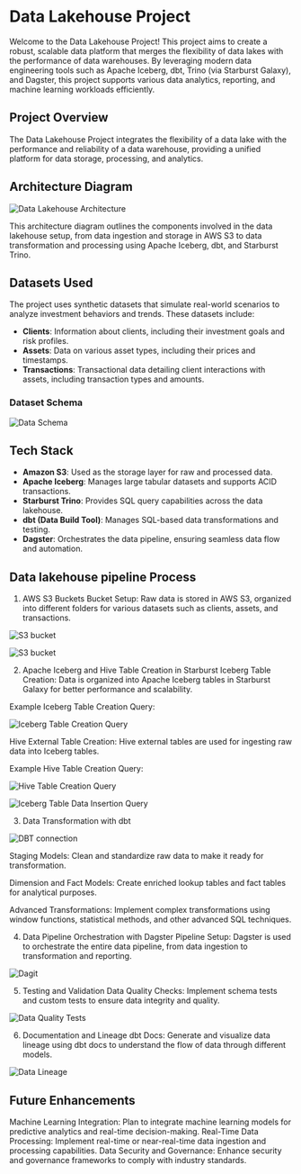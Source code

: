 # Data Lakehouse Project

Welcome to the Data Lakehouse Project! This project aims to create a robust, scalable data platform that merges the flexibility of data lakes with the performance of data warehouses. By leveraging modern data engineering tools such as Apache Iceberg, dbt, Trino (via Starburst Galaxy), and Dagster, this project supports various data analytics, reporting, and machine learning workloads efficiently.

## Project Overview

The Data Lakehouse Project integrates the flexibility of a data lake with the performance and reliability of a data warehouse, providing a unified platform for data storage, processing, and analytics.

## Architecture Diagram

![Data Lakehouse Architecture](data-lakehouse-project/architecture_diagram.png)

This architecture diagram outlines the components involved in the data lakehouse setup, from data ingestion and storage in AWS S3 to data transformation and processing using Apache Iceberg, dbt, and Starburst Trino.

## Datasets Used

The project uses synthetic datasets that simulate real-world scenarios to analyze investment behaviors and trends. These datasets include:

- **Clients**: Information about clients, including their investment goals and risk profiles.
- **Assets**: Data on various asset types, including their prices and timestamps.
- **Transactions**: Transactional data detailing client interactions with assets, including transaction types and amounts.

### Dataset Schema

![Data Schema](data-lakehouse-project/screenshots/data_schema.png)


## Tech Stack

- **Amazon S3**: Used as the storage layer for raw and processed data.
- **Apache Iceberg**: Manages large tabular datasets and supports ACID transactions.
- **Starburst Trino**: Provides SQL query capabilities across the data lakehouse.
- **dbt (Data Build Tool)**: Manages SQL-based data transformations and testing.
- **Dagster**: Orchestrates the data pipeline, ensuring seamless data flow and automation.


## Data lakehouse pipeline Process

1. AWS S3 Buckets
Bucket Setup: Raw data is stored in AWS S3, organized into different folders for various datasets such as clients, assets, and transactions.

![S3 bucket](screenshots/s3-1.png)

![S3 bucket](screenshots/S3-2.png)

2. Apache Iceberg and Hive Table Creation in Starburst
Iceberg Table Creation: Data is organized into Apache Iceberg tables in Starburst Galaxy for better performance and scalability.

Example Iceberg Table Creation Query:

![Iceberg Table Creation Query](screenshots/starburst-iceberg-creation-query.png)

Hive External Table Creation: Hive external tables are used for ingesting raw data into Iceberg tables.

Example Hive Table Creation Query:

![Hive Table Creation Query](screenshots/starburst-hive-creation-query.png)

![Iceberg Table Data Insertion Query](screenshots/starburst-insert-into-iceberg-query.png)

3. Data Transformation with dbt

![DBT connection](screenshots/dbt-connection.png)

Staging Models: Clean and standardize raw data to make it ready for transformation.


Dimension and Fact Models: Create enriched lookup tables and fact tables for analytical purposes.


Advanced Transformations: Implement complex transformations using window functions, statistical methods, and other advanced SQL techniques.


4. Data Pipeline Orchestration with Dagster
Pipeline Setup: Dagster is used to orchestrate the entire data pipeline, from data ingestion to transformation and reporting.

![Dagit](screenshots/dagit.png)

5. Testing and Validation
Data Quality Checks: Implement schema tests and custom tests to ensure data integrity and quality.

![Data Quality Tests](screenshots/tests.png)

6. Documentation and Lineage
dbt Docs: Generate and visualize data lineage using dbt docs to understand the flow of data through different models.

![Data Lineage](screenshots/data_lineage.png)

## Future Enhancements
Machine Learning Integration: Plan to integrate machine learning models for predictive analytics and real-time decision-making.
Real-Time Data Processing: Implement real-time or near-real-time data ingestion and processing capabilities.
Data Security and Governance: Enhance security and governance frameworks to comply with industry standards.